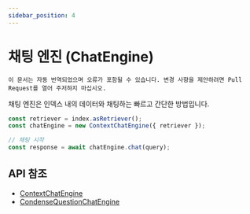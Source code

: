 ```yaml
---
sidebar_position: 4
---
```


# 채팅 엔진 (ChatEngine)

`이 문서는 자동 번역되었으며 오류가 포함될 수 있습니다. 변경 사항을 제안하려면 Pull Request를 열어 주저하지 마십시오.`

채팅 엔진은 인덱스 내의 데이터와 채팅하는 빠르고 간단한 방법입니다.

```typescript
const retriever = index.asRetriever();
const chatEngine = new ContextChatEngine({ retriever });

// 채팅 시작
const response = await chatEngine.chat(query);
```

## API 참조

- [ContextChatEngine](../../api/classes/ContextChatEngine.md)
- [CondenseQuestionChatEngine](../../api/classes/ContextChatEngine.md)
